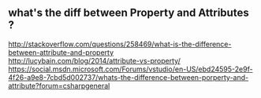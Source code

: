 ## what's the diff  between Property and  Attributes ?  

http://stackoverflow.com/questions/258469/what-is-the-difference-between-attribute-and-property  
http://lucybain.com/blog/2014/attribute-vs-property/  
https://social.msdn.microsoft.com/Forums/vstudio/en-US/ebd24595-2e9f-4f26-a9e8-7cbd5d002737/whats-the-difference-between-porperty-and-attribute?forum=csharpgeneral  

